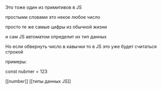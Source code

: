 Это тоже один из примитивов в JS

простыми словами это некое любое число 

просто те же самые цифры из обычной жизни

и сам JS автоматом определит их тип данных 

Но если обвернуть число в кавычки то в JS это уже будет считаться строкой

примеры:

const nubmer = 123

[[number]]    [[типы данных JS]] 